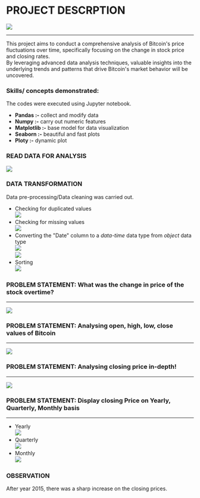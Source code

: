 # PROJECT DESCRPTION
![](intro1.JPG)
_______________________________________________________
This project aims to conduct a comprehensive analysis of Bitcoin's price fluctuations over time, specifically focusing on the change in stock price and closing rates. <br> 
By leveraging advanced data analysis techniques, valuable insights into the underlying trends and patterns that drive Bitcoin's market behavior will be uncovered.

### Skills/ concepts demonstrated:<br>

The codes were executed using Jupyter notebook.
- **Pandas :-** collect and modify data
- **Numpy :-** carry out numeric features
- **Matplotlib :-** base model for data visualization
- **Seaborn :-** beautiful and fast plots
- **Ploty :-** dynamic plot

### READ DATA FOR ANALYSIS
![](Images/read.JPG)

### DATA TRANSFORMATION
Data pre-processing/Data cleaning was carried out.
- Checking for duplicated values <br> ![](Images/duplicate.JPG)
- Checking for missing values <br> ![](Images/nulll.JPG)
- Converting the "Date" column to a _data-time_ data type from _object_ data type <br> ![](Images/object.JPG) <br> ![](Images/datetime.JPG)
- Sorting <br> ![](Images/sort.JPG)
  
### PROBLEM STATEMENT: What was the change in price of the stock overtime?
_______________________________________________________________________________________
![](Images/ps1.JPG) 

### PROBLEM STATEMENT: Analysing open, high, low, close values of Bitcoin
___________________________________________________________________________________
![](Images/ps2.JPG) 

### PROBLEM STATEMENT: Analysing closing price in-depth!
___________________________________________________________________________________
![](Images/ps3.JPG) 

### PROBLEM STATEMENT: Display closing Price on Yearly, Quarterly, Monthly basis
___________________________________________________________________________________
- Yearly <br> ![](Images/year.JPG)
- Quarterly <br> ![](Images/quarter.JPG)
- Monthly <br> ![](Images/month.JPG)

### OBSERVATION
After year 2015, there was a sharp increase on the closing prices.
